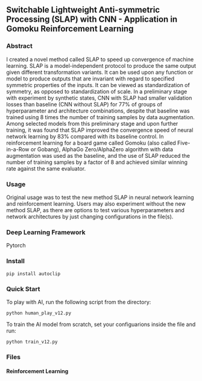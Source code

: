 ## Switchable Lightweight Anti-symmetric Processing (SLAP) with CNN - Application in Gomoku Reinforcement Learning

### Abstract
I created a novel method called SLAP to speed up convergence of machine learning. SLAP is a model-independent protocol to produce the same output given different transformation variants. It can be used upon any function or model to produce outputs that are invariant with regard to specified symmetric properties of the inputs. It can be viewed as standardization of symmetry, as opposed to standardization of scale. In a preliminary stage with experiment by synthetic states, CNN with SLAP had smaller validation losses than baseline (CNN without SLAP) for 77% of groups of hyperparameter and architecture combinations, despite that baseline was trained using 8 times the number of training samples by data augmentation. Among selected models from this preliminary stage and upon further training, it was found that SLAP improved the convergence speed of neural network learning by 83% compared with its baseline control. In reinforcement learning for a board game called Gomoku (also called Five-in-a-Row or Gobang), AlphaGo Zero/AlphaZero algorithm with data augmentation was used as the baseline, and the use of SLAP reduced the number of training samples by a factor of 8 and achieved similar winning rate against the same evaluator.

### Usage
Original usage was to test the new method SLAP in neural network learning and reinforcement learning. Users may also experiment without the new method SLAP, as there are options to test various hyperparameters and network architectures by just changing configurations in the file(s).

### Deep Learning Framework
Pytorch

### Install
```
pip install autoclip  
```

### Quick Start
To play with AI, run the following script from the directory:  
```
python human_play_v12.py  
```
To train the AI model from scratch, set your configuarions inside the file and run:   
```
python train_v12.py
```

### Files
#### Reinforcement Learning

